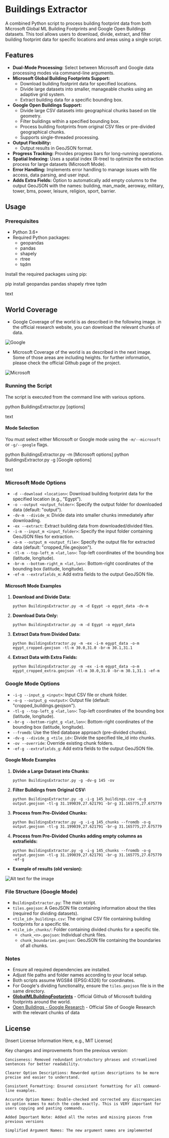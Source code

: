 # Buildings Extractor

A combined Python script to process building footprint data from both Microsoft Global ML Building Footprints and Google Open Buildings datasets. This tool allows users to download, divide, extract, and filter building footprint data for specific locations and areas using a single script.

## Features

* **Dual-Mode Processing:** Select between Microsoft and Google data processing modes via command-line arguments.
* **Microsoft Global Building Footprints Support:**
  * Download building footprint data for specified locations.
  * Divide large datasets into smaller, manageable chunks using an adaptive grid system.
  * Extract building data for a specific bounding box.
* **Google Open Buildings Support:**
  * Divide large CSV datasets into geographical chunks based on tile geometry.
  * Filter buildings within a specified bounding box.
  * Process building footprints from original CSV files or pre-divided geographical chunks.
  * Supports single-threaded processing.
* **Output Flexibility:**
  * Output results in GeoJSON format.
* **Progress Tracking:** Provides progress bars for long-running operations.
* **Spatial Indexing:** Uses a spatial index (R-tree) to optimize the extraction process for large datasets (Microsoft Mode).
* **Error Handling:** Implements error handling to manage issues with file access, data parsing, and user input.
* **Adds Extra Fields:** Option to automatically add empty columns to the output GeoJSON with the names: building, man\_made, aeroway, military, tower, bms, power, leisure, religion, sport, barrier.

## Usage

### Prerequisites

* Python 3.6+
* Required Python packages:
  * geopandas
  * pandas
  * shapely
  * rtree
  * tqdm

Install the required packages using pip:

pip install geopandas pandas shapely rtree tqdm

text



## World Coverage

* Google Coverage of the world is as described in the following image. in the official research website, you can download the relevant chunks of data.

![Google](/Media/G_world.png)



* Microsoft Coverage of the world is as described in the next image. Some of those areas are including heights. for further information, please check the official Github page of the project.

![Microsoft](/Media/M_world.png)



### Running the Script

The script is executed from the command line with various options.

python BuildingsExtractor.py [options]

text

#### Mode Selection

You must select either Microsoft or Google mode using the `-m/--microsoft` or `-g/--google` flags.

python BuildingsExtractor.py -m [Microsoft options]
python BuildingsExtractor.py -g [Google options]

text

### Microsoft Mode Options

* `-d --download <location>`: Download building footprint data for the specified location (e.g., "Egypt").
* `-o --output <output_folder>`: Specify the output folder for downloaded data (default: "output").
* `-dv-m --divide_m`: Divide data into smaller chunks immediately after downloading.
* `-ex --extract`: Extract building data from downloaded/divided files.
* `-i-m --input_m <input_folder>`: Specify the input folder containing GeoJSON files for extraction.
* `-o-m --output_m <output_file>`: Specify the output file for extracted data (default: "cropped\_file.geojson").
* `-tl-m --top-left_m <lat,lon>`: Top-left coordinates of the bounding box (latitude, longitude).
* `-br-m --bottom-right_m <lat,lon>`: Bottom-right coordinates of the bounding box (latitude, longitude).
* `-ef-m --extrafields_m`: Add extra fields to the output GeoJSON file.

#### Microsoft Mode Examples

1. **Download and Divide Data:**
   
   ```
   python BuildingsExtractor.py -m -d Egypt -o egypt_data -dv-m
   ```

2. **Download Data Only:**
   
   ```
   python BuildingsExtractor.py -m -d Egypt -o egypt_data
   ```

3. **Extract Data from Divided Data:**
   
   ```
   python BuildingsExtractor.py -m -ex -i-m egypt_data -o-m egypt_cropped.geojson -tl-m 30.0,31.0 -br-m 30.1,31.1
   ```

4. **Extract Data with Extra Fields:**
   
   ```
   python BuildingsExtractor.py -m -ex -i-m egypt_data -o-m egypt_cropped_extra.geojson -tl-m 30.0,31.0 -br-m 30.1,31.1 -ef-m
   ```

### Google Mode Options

* `-i-g --input_g <input>`: Input CSV file or chunk folder.
* `-o-g --output_g <output>`: Output file (default: "cropped\_buildings.geojson").
* `-tl-g --top-left_g <lat,lon>`: Top-left coordinates of the bounding box (latitude, longitude).
* `-br-g --bottom-right_g <lat,lon>`: Bottom-right coordinates of the bounding box (latitude, longitude).
* `--fromdb`: Use the tiled database approach (pre-divided chunks).
* `-dv-g --divide_g <tile_id>`: Divide the specified tile\_id into chunks.
* `-ov --override`: Override existing chunk folders.
* `-ef-g --extrafields_g`: Add extra fields to the output GeoJSON file.

#### Google Mode Examples

1. **Divide a Large Dataset into Chunks:**
   
   ```
   python BuildingsExtractor.py -g -dv-g 145 -ov
   ```

2. **Filter Buildings from Original CSV:**
   
   ```
   python BuildingsExtractor.py -g -i-g 145_buildings.csv -o-g output.geojson -tl-g 31.199039,27.621791 -br-g 31.165775,27.675779
   ```

3. **Process from Pre-Divided Chunks:**
   
   ```
   python BuildingsExtractor.py -g -i-g 145_chunks --fromdb -o-g output.geojson -tl-g 31.199039,27.621791 -br-g 31.165775,27.675779
   ```

4. **Process from Pre-Divided Chunks adding empty columns as extrafields:**
   
   ```
   python BuildingsExtractor.py -g -i-g 145_chunks --fromdb -o-g output.geojson -tl-g 31.199039,27.621791 -br-g 31.165775,27.675779 -ef-g
   ```
* **Example of results (old version):**

![Alt text for the image](/Media/Ex.png)

### File Structure (Google Mode)

* `BuildingsExtractor.py`: The main script.
* `tiles.geojson`: A GeoJSON file containing information about the tiles (required for dividing datasets).
* `<tile_id>_buildings.csv`: The original CSV file containing building footprints for a specific tile.
* `<tile_id>_chunks/`: Folder containing divided chunks for a specific tile.
  * `chunk_<n>.geojson`: Individual chunk files.
  * `chunk_boundaries.geojson`: GeoJSON file containing the boundaries of all chunks.

### Notes

* Ensure all required dependencies are installed.
* Adjust file paths and folder names according to your local setup.
* Both scripts assume WGS84 (EPSG:4326) for coordinates.
* For Google's dividing functionality, ensure the `tiles.geojson` file is in the same directory.
* **[GlobalMLBuildingFootprints](https://github.com/microsoft/GlobalMLBuildingFootprints)** - Official Github of Microsoft building footprints around the world.
* [Open Buildings - Google Research](https://sites.research.google/gr/open-buildings/) - Official Site of Google Research with the relevant chunks of data

## License

[Insert License Information Here, e.g., MIT License]

Key changes and improvements from the previous version:

    Conciseness: Removed redundant introductory phrases and streamlined sentences for better readability.
    
    Clearer Option Descriptions: Reworded option descriptions to be more precise and easier to understand.
    
    Consistent Formatting: Ensured consistent formatting for all command-line examples.
    
    Accurate Option Names: Double-checked and corrected any discrepancies in option names to match the code exactly. This is VERY important for users copying and pasting commands.
    
    Added Important Note: Added all the notes and missing pieces from previous versions
    
    Simplified Argument Names: The new argument names are implemented
